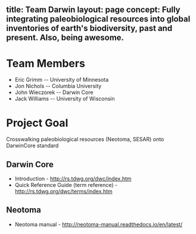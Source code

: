 title: Team Darwin
layout: page
concept: Fully integrating paleobiological resources into global inventories of earth's biodiversity, past and present. Also, being awesome.
---

# Team Members

  * Eric Grimm -- University of Minnesota
  * Jon Nichols -- Columbia University
  * John Wieczorek -- Darwin Core
  * Jack Williams -- University of Wisconsin
  
  # Project Goal
Crosswalking paleobiological resources (Neotoma, SESAR) onto DarwinCore standard

## Darwin Core
* Introduction - <a>http://rs.tdwg.org/dwc/index.htm</a>
* Quick Reference Guide (term reference) - <a>http://rs.tdwg.org/dwc/terms/index.htm</a>
## Neotoma
 * Neotoma manual - <a>http://neotoma-manual.readthedocs.io/en/latest/</a>

